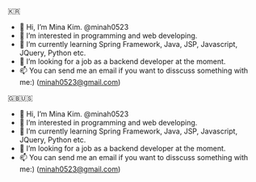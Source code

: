 :kr:

- 👋 Hi, I’m Mina Kim. @minah0523
- 👀 I’m interested in programming and web developing.
- 🌱 I’m currently learning Spring Framework, Java, JSP, Javascript, JQuery, Python etc.
- 💞️ I’m looking for a job as a backend developer at the moment. 
- 📫 You can send me an email if you want to disscuss something with me:) (minah0523@gmail.com)


:uk::us:
- 👋 Hi, I’m Mina Kim. @minah0523
- 👀 I’m interested in programming and web developing.
- 🌱 I’m currently learning Spring Framework, Java, JSP, Javascript, JQuery, Python etc.
- 💞️ I’m looking for a job as a backend developer at the moment. 
- 📫 You can send me an email if you want to disscuss something with me:) (minah0523@gmail.com)
